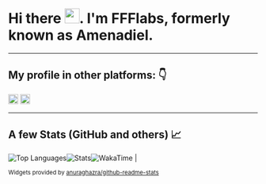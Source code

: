 # Hi there <img src="https://raw.githubusercontent.com/MartinHeinz/MartinHeinz/master/wave.gif" width="30px">. I'm FFFlabs, formerly known as Amenadiel.

---

## My profile in other platforms: 👇

[<img src='https://cdn.jsdelivr.net/npm/simple-icons@3.0.1/icons/linkedin.svg' alt='linkedin' height='20'>](https://www.linkedin.com/in/felipefigueroa/) [<img src='https://cdn.jsdelivr.net/npm/simple-icons@3.0.1/icons/twitter.svg' alt='twitter' height='20'>](https://twitter.com/@ffflabs) 

---

## A few Stats (GitHub and others) 📈

![Top Languages](https://github-readme-stats-g78ml47k1.vercel.app/api/top-langs/?username=ffflabs&theme=vue&cache_seconds=1800&langs_count=10&layout=compact&hide=CSS,HTML&card_width=250&hide_title=true)![Stats](https://github-readme-stats-g78ml47k1.vercel.app/api?username=ffflabs&hide=stars&show_icons=true&line_height=29&theme=vue&hide_rank=true&label_width=150&hide_title=true&card_width=270)![WakaTime](https://github-readme-stats-g78ml47k1.vercel.app/api/wakatime?card_width=260&langs_count=5&hide_title=true&hide_progress=true&theme=vue&username=ffflabs&label_width=110) |

<small>Widgets provided by  <a href="https://github.com/anuraghazra/github-readme-stats">anuraghazra/github-readme-stats</a></small>



<!--
<a href="https://github-readme-stats.vercel.app/api/top-langs/?username=ffflabs&theme=vue&cache_seconds=1800">
  <img align="center" src="https://github-readme-stats.vercel.app/api/top-langs/?username=ffflabs&theme=vue&cache_seconds=1800" />
</a>
<a href="https://github.com/ffflabs/ffflabs">
  <img align="center" src="https://github-readme-stats.vercel.app/api?username=ffflabs&hide=stars&show_icons=true&line_height=27&count_private=true&theme=vue" alt="FFFLabs's GitHub Stats" />
</a>


<!--
Here are some ideas to get you started:

- 🔭 I’m currently working on ...
- 🌱 I’m currently learning ...
- 👯 I’m looking to collaborate on ...
- 🤔 I’m looking for help with ...
- 💬 Ask me about ...
- 📫 How to reach me: ...
- 😄 Pronouns: ...
- ⚡ Fun fact: ...
-->
